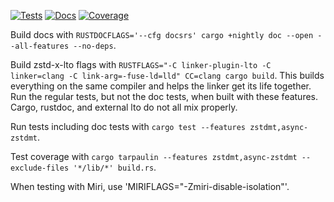 [![Tests][TestsStatus]][Tests]
[![Docs][PagesStatus]][Docs]
[![Coverage][Coverage]][CoveragePages]

Build docs with `RUSTDOCFLAGS='--cfg docsrs' cargo +nightly doc --open --all-features --no-deps`.

Build zstd-x-lto flags with `RUSTFLAGS="-C linker-plugin-lto -C linker=clang -C link-arg=-fuse-ld=lld" CC=clang cargo build`.
This builds everything on the same compiler and helps the linker get its life together.
Run the regular tests, but not the doc tests, when built with these features.
Cargo, rustdoc, and external lto do not all mix properly.

Run tests including doc tests with `cargo test --features zstdmt,async-zstdmt`.

Test coverage with `cargo tarpaulin --features zstdmt,async-zstdmt --exclude-files '*/lib/*' build.rs`.

When testing with Miri, use 'MIRIFLAGS="-Zmiri-disable-isolation"'.

[TestsStatus]: https://github.com/Bennett-Petzold/backed_data/actions/workflows/all-tests.yml/badge.svg?branch=main
[Tests]: https://github.com/Bennett-Petzold/backed_data/actions/workflows/all-tests.yml
[PagesStatus]: https://github.com/Bennett-Petzold/backed_data/actions/workflows/pages.yml/badge.svg?branch=main
[Docs]: https://bennett-petzold.github.io/backed_data/docs/backed_data/
[Coverage]: https://bennett-petzold.github.io/backed_data/coverage/badge.svg
[CoveragePages]: https://bennett-petzold.github.io/backed_data/coverage/
